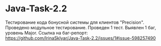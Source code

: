 # Java-Task-2.2
Тестирование кода бонусной системы для клиентов "Precision".
Проведено модульное тестирование.
Проведен 1 тест. Выявлен 1 баг, уровень Major.
Ссылка на баг-репорт:
https://github.com/IrinaSklyar/Java-Task-2.2/issues/1#issue-598257490
